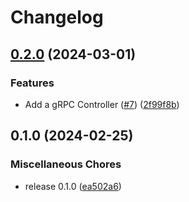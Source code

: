 # Changelog

## [0.2.0](https://github.com/wndhydrnt/saturn-sync-protocol/compare/v0.1.0...v0.2.0) (2024-03-01)


### Features

* Add a gRPC Controller ([#7](https://github.com/wndhydrnt/saturn-sync-protocol/issues/7)) ([2f99f8b](https://github.com/wndhydrnt/saturn-sync-protocol/commit/2f99f8ba023179fd15e379b227dfa5970e2e75f8))

## 0.1.0 (2024-02-25)


### Miscellaneous Chores

* release 0.1.0 ([ea502a6](https://github.com/wndhydrnt/saturn-sync-protocol/commit/ea502a669e959de1a803db5c7bc1264516ec3757))
